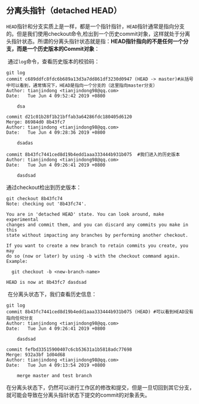 ## 分离头指针（detached HEAD）

​	`HEAD`指针和分支实质上是一样，都是一个指针指针，`HEAD`指针通常是指向分支的。但是我们使用checkout命令,检出到一个历史commit对象，这样就处于分离头指针状态。所谓的分离头指针状态就是指：**HEAD指针指向的不是任何一个分支，而是一个历史版本的Commit对象**：

​	通过`log`命令，查看历史版本的校验码：

```shell
git log 
commit c689ddfc8fdc6b689a13d3a7dd861df3230d0947 (HEAD -> master)#从括号中可以看到，通常情况下，HEAD是指向一个分支的（这里指向master分支）
Author: tianjindong <tianjindong98@qq.com>
Date:   Tue Jun 4 09:52:42 2019 +0800

    dsa

commit d21c01b28f1b21bffab3a64286fdc180405d6120
Merge: 86984d0 8b43fc7
Author: tianjindong <tianjindong98@qq.com>
Date:   Tue Jun 4 09:28:36 2019 +0800

    dsadas

commit 8b43fc7441ced8d19b4edd1aaa333444b931b075  #我们进入的历史版本
Author: tianjindong <tianjindong98@qq.com>
Date:   Tue Jun 4 09:26:41 2019 +0800

    dasdsad
```

通过checkout检出到历史版本：

```shell
git checkout 8b43fc74
Note: checking out '8b43fc74'.

You are in 'detached HEAD' state. You can look around, make experimental
changes and commit them, and you can discard any commits you make in this
state without impacting any branches by performing another checkout.

If you want to create a new branch to retain commits you create, you may
do so (now or later) by using -b with the checkout command again. Example:

  git checkout -b <new-branch-name>

HEAD is now at 8b43fc7 dasdsad
```

​	在分离头状态下，我们查看历史信息：

```shell
git log
commit 8b43fc7441ced8d19b4edd1aaa333444b931b075 (HEAD) #可以看到HEAD没有指向任何分支
Author: tianjindong <tianjindong98@qq.com>
Date:   Tue Jun 4 09:26:41 2019 +0800

    dasdsad

commit fefbd33515900407c6cb53631a1b5818adc77698
Merge: 932a3bf 1d04d68
Author: tianjindong <tianjindong98@qq.com>
Date:   Tue Jun 4 09:13:54 2019 +0800

    merge master and test branch
```

​	在分离头状态下，仍然可以进行工作区的修改和提交，但是一旦切回到其它分支，就可能会导致在分离头指针状态下提交的commit的对象丢失。

